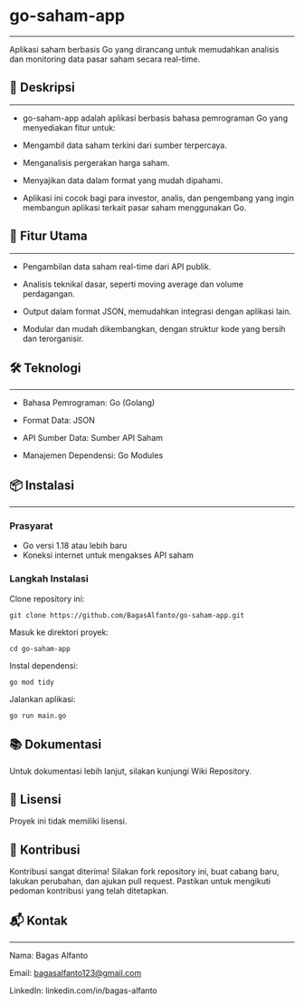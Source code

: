 # go-saham-app 
---
Aplikasi saham berbasis Go yang dirancang untuk memudahkan analisis dan monitoring data pasar saham secara real-time.

## 📌 Deskripsi
---
- go-saham-app adalah aplikasi berbasis bahasa pemrograman Go yang menyediakan fitur untuk:

- Mengambil data saham terkini dari sumber terpercaya.

- Menganalisis pergerakan harga saham.

- Menyajikan data dalam format yang mudah dipahami.

- Aplikasi ini cocok bagi para investor, analis, dan pengembang yang ingin membangun aplikasi terkait pasar saham menggunakan Go.

## 🚀 Fitur Utama
---
- Pengambilan data saham real-time dari API publik.

- Analisis teknikal dasar, seperti moving average dan volume perdagangan.

- Output dalam format JSON, memudahkan integrasi dengan aplikasi lain.

- Modular dan mudah dikembangkan, dengan struktur kode yang bersih dan terorganisir.

## 🛠️ Teknologi
---
- Bahasa Pemrograman: Go (Golang)

- Format Data: JSON

- API Sumber Data: Sumber API Saham

- Manajemen Dependensi: Go Modules

## 📦 Instalasi
---
### Prasyarat
- Go versi 1.18 atau lebih baru
- Koneksi internet untuk mengakses API saham

### Langkah Instalasi
Clone repository ini:
```
git clone https://github.com/BagasAlfanto/go-saham-app.git
```

Masuk ke direktori proyek:
```
cd go-saham-app
```

Instal dependensi:
```
go mod tidy
```

Jalankan aplikasi:
```
go run main.go
```

## 📚 Dokumentasi
Untuk dokumentasi lebih lanjut, silakan kunjungi Wiki Repository.

## 📄 Lisensi
Proyek ini tidak memiliki lisensi.

## 🤝 Kontribusi
Kontribusi sangat diterima! Silakan fork repository ini, buat cabang baru, lakukan perubahan, dan ajukan pull request.
Pastikan untuk mengikuti pedoman kontribusi yang telah ditetapkan.

## 📬 Kontak
---
Nama: Bagas Alfanto

Email: bagasalfanto123@gmail.com

LinkedIn: linkedin.com/in/bagas-alfanto
